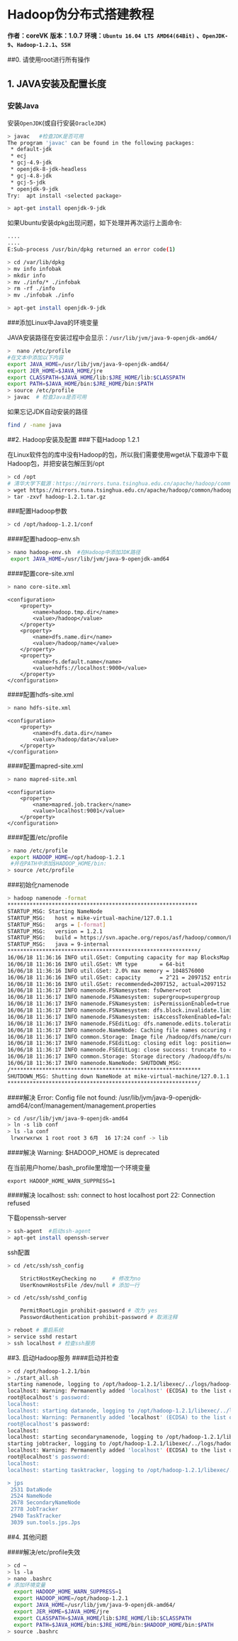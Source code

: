 # Hadoop伪分布式搭建教程

__作者：coreVK__
__版本：1.0.7__
__环境：`Ubuntu 16.04 LTS AMD64(64Bit)` 、`OpenJDK-9`、`Hadoop-1.2.1`、`SSH`__


##0. 请使用root进行所有操作

## 1. JAVA安装及配置长度

### 安装Java
安装`OpenJDK`(或自行安装`OracleJDK`)

```bash
> javac   #检查JDK是否可用
The program 'javac' can be found in the following packages:
 * default-jdk
 * ecj
 * gcj-4.9-jdk
 * openjdk-8-jdk-headless
 * gcj-4.8-jdk
 * gcj-5-jdk
 * openjdk-9-jdk
Try:  apt install <selected package>

> apt-get install openjdk-9-jdk
```

如果Ubuntu安装dpkg出现问题，如下处理并再次运行上面命令:

```bash
....
....
E:Sub-process /usr/bin/dpkg returned an error code(1)

> cd /var/lib/dpkg
> mv info infobak
> mkdir info
> mv ./info/* ./infobak
> rm -rf ./info 
> mv ./infobak ./info

> apt-get install openjdk-9-jdk
```
 

###添加Linux中Java的环境变量

JAVA安装路径在安装过程中会显示：`/usr/lib/jvm/java-9-openjdk-amd64/`

```bash
>  nano /etc/profile
#在文本中添加以下内容
export JAVA_HOME=/usr/lib/jvm/java-9-openjdk-amd64/
export JER_HOME=$JAVA_HOME/jre
export CLASSPATH=$JAVA_HOME/lib:$JRE_HOME/lib:$CLASSPATH 
export PATH=$JAVA_HOME/bin:$JRE_HOME/bin:$PATH
> source /etc/profile
> javac  # 检查Java是否可用
```
如果忘记JDK自动安装的路径

```bash
find / -name java
```

##2. Hadoop安装及配置
###下载Hadoop 1.2.1

在Linux软件包的库中没有Hadoop的包，所以我们需要使用wget从下载源中下载Hadoop包，并把安装包解压到/opt

```bash
> cd /opt
# 清华大学下载源：https://mirrors.tuna.tsinghua.edu.cn/apache/hadoop/common
> wget https://mirrors.tuna.tsinghua.edu.cn/apache/hadoop/common/hadoop-1.2.1/hadoop-1.2.1.tar.gz
> tar -zxvf hadoop-1.2.1.tar.gz
```


###配置Hadoop参数

```bash
> cd /opt/hadoop-1.2.1/conf
```

####配置hadoop-env.sh
```bash
> nano hadoop-env.sh  #在Hadoop中添加JDK路径
 export JAVA_HOME=/usr/lib/jvm/java-9-openjdk-amd64 
```
####配置core-site.xml
```bash
> nano core-site.xml
```
```vim
<configuration>
    <property>
        <name>hadoop.tmp.dir</name>
        <value>/hadoop</value>
    </property>
    <property>
        <name>dfs.name.dir</name>
        <value>/hadoop/name</value>
    </property>
    <property>
        <name>fs.default.name</name>
        <value>hdfs://localhost:9000</value>
    </property>
</configuration>
```

####配置hdfs-site.xml

```bash
> nano hdfs-site.xml
```

```vim
<configuration>
    <property>
        <name>dfs.data.dir</name>
        <value>/hadoop/data</value>
    </property>
</configuration>
```


####配置mapred-site.xml

```bash
> nano mapred-site.xml
```

```vim
<configuration>
    <property>
        <name>mapred.job.tracker</name>
        <value>localhost:9001</value>
    </property>
</configuration>
```

####配置/etc/profile

```bash
> nano /etc/profile
 export HADOOP_HOME=/opt/hadoop-1.2.1   
 #并在PATH中添加$HADOOP_HOME/bin:
> source /etc/profile
```

###初始化namenode

```bash
> hadoop namenode -format 
************************************************************
STARTUP_MSG: Starting NameNode
STARTUP_MSG:   host = mike-virtual-machine/127.0.1.1
STARTUP_MSG:   args = [-format]
STARTUP_MSG:   version = 1.2.1
STARTUP_MSG:   build = https://svn.apache.org/repos/asf/hadoop/common/branches/branch-1.2 -r 1503152; compiled by 'mattf' on Mon Jul 22 15:23:09 PDT 2013
STARTUP_MSG:   java = 9-internal
************************************************************/
16/06/18 11:36:16 INFO util.GSet: Computing capacity for map BlocksMap
16/06/18 11:36:16 INFO util.GSet: VM type       = 64-bit
16/06/18 11:36:16 INFO util.GSet: 2.0% max memory = 1048576000
16/06/18 11:36:16 INFO util.GSet: capacity      = 2^21 = 2097152 entries
16/06/18 11:36:16 INFO util.GSet: recommended=2097152, actual=2097152
16/06/18 11:36:17 INFO namenode.FSNamesystem: fsOwner=root
16/06/18 11:36:17 INFO namenode.FSNamesystem: supergroup=supergroup
16/06/18 11:36:17 INFO namenode.FSNamesystem: isPermissionEnabled=true
16/06/18 11:36:17 INFO namenode.FSNamesystem: dfs.block.invalidate.limit=100
16/06/18 11:36:17 INFO namenode.FSNamesystem: isAccessTokenEnabled=false accessKeyUpdateInterval=0 min(s), accessTokenLifetime=0 min(s)
16/06/18 11:36:17 INFO namenode.FSEditLog: dfs.namenode.edits.toleration.length = 0
16/06/18 11:36:17 INFO namenode.NameNode: Caching file names occuring more than 10 times 
16/06/18 11:36:17 INFO common.Storage: Image file /hadoop/dfs/name/current/fsimage of size 110 bytes saved in 0 seconds.
16/06/18 11:36:17 INFO namenode.FSEditLog: closing edit log: position=4, editlog=/hadoop/dfs/name/current/edits
16/06/18 11:36:17 INFO namenode.FSEditLog: close success: truncate to 4, editlog=/hadoop/dfs/name/current/edits
16/06/18 11:36:17 INFO common.Storage: Storage directory /hadoop/dfs/name has been successfully formatted.
16/06/18 11:36:17 INFO namenode.NameNode: SHUTDOWN_MSG: 
/************************************************************
SHUTDOWN_MSG: Shutting down NameNode at mike-virtual-machine/127.0.1.1
************************************************************/
```

####解决 Error: Config file not found: /usr/lib/jvm/java-9-openjdk-amd64/conf/management/management.properties

```bash
> cd /usr/lib/jvm/java-9-openjdk-amd64
> ln -s lib conf
> ls -la conf
 lrwxrwxrwx 1 root root 3 6月  16 17:24 conf -> lib
```


####解决 Warning: $HADOOP_HOME is deprecated

 在当前用户home/.bash_profile里增加一个环境变量

```vim
export HADOOP_HOME_WARN_SUPPRESS=1
```

####解决 localhost: ssh: connect to host localhost port 22: Connection refused

下载openssh-server

```bash
> ssh-agent  #启动ssh-agent
> apt-get install openssh-server
```

ssh配置


```bash
> cd /etc/ssh/ssh_config

    StrictHostKeyChecking no     # 修改为no
    UserKnownHostsFile /dev/null # 添加一行

> cd /etc/ssh/sshd_config

    PermitRootLogin prohibit-password # 改为 yes
    PasswordAuthentication prohibit-password # 取消注释

> reboot # 重启系统
> service sshd restart
> ssh localhost # 检查ssh服务
```

##3. 启动Hadoop服务
####启动并检查

```bash
> cd /opt/hadoop-1.2.1/bin
> ./start_all.sh
starting namenode, logging to /opt/hadoop-1.2.1/libexec/../logs/hadoop-root-namenode-mike-virtual-machine.out
localhost: Warning: Permanently added 'localhost' (ECDSA) to the list of known hosts.
root@localhost's password: 
localhost: 
localhost: starting datanode, logging to /opt/hadoop-1.2.1/libexec/../logs/hadoop-root-datanode-mike-virtual-machine.out
localhost: Warning: Permanently added 'localhost' (ECDSA) to the list of known hosts.
root@localhost's password: 
localhost: 
localhost: starting secondarynamenode, logging to /opt/hadoop-1.2.1/libexec/../logs/hadoop-root-secondarynamenode-mike-virtual-machine.out
starting jobtracker, logging to /opt/hadoop-1.2.1/libexec/../logs/hadoop-root-jobtracker-mike-virtual-machine.out
localhost: Warning: Permanently added 'localhost' (ECDSA) to the list of known hosts.
root@localhost's password: 
localhost: 
localhost: starting tasktracker, logging to /opt/hadoop-1.2.1/libexec/../logs/hadoop-root-tasktracker-mike-virtual-machine.out

> jps
 2531 DataNode
 2524 NameNode
 2678 SecondaryNameNode
 2778 JobTracker
 2940 TaskTracker
 3039 sun.tools.jps.Jps
```

##4. 其他问题

####解决/etc/profile失效
```bash
> cd ~
> ls -la
> nano .bashrc
# 添加环境变量
  export HADOOP_HOME_WARN_SUPPRESS=1
  export HADOOP_HOME=/opt/hadoop-1.2.1
  export JAVA_HOME=/usr/lib/jvm/java-9-openjdk-amd64/
  export JER_HOME=$JAVA_HOME/jre
  export CLASSPATH=$JAVA_HOME/lib:$JRE_HOME/lib:$CLASSPATH
  export PATH=$JAVA_HOME/bin:$JRE_HOME/bin:$HADOOP_HOME/bin:$PATH
> source .bashrc
```

